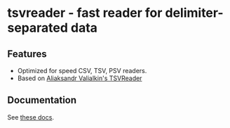 # tsvreader - fast reader for delimiter-separated data

## Features

* Optimized for speed CSV, TSV, PSV readers.
* Based on [Aliaksandr Valialkin's TSVReader](https://github.com/valyala/tsvreader)

## Documentation

See [these docs](https://godoc.org/github.com/valyala/tsvreader).
